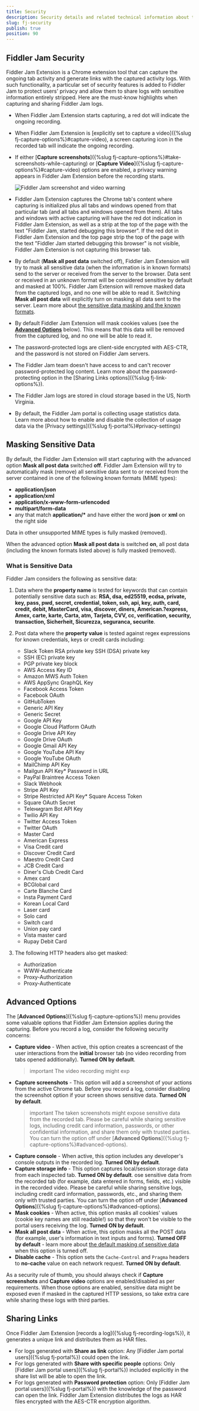 ```yaml
---
title: Security
description: Security details and related technical information about the Fiddler Jam sharing and capturing functionalities.
slug: fj-security
publish: true
position: 90
---
```



## Fiddler Jam Security

Fiddler Jam Extension is a Chrome extension tool that can capture the ongoing tab activity and generate links with the captured activity logs. With such functionality, a particular set of security features is added to Fiddler Jam to protect users' privacy and allow them to share logs with sensitive information entirely stripped.  Here are the must-know highlights when capturing and sharing Fiddler Jam logs.

- When Fiddler Jam Extension starts capturing, a red dot will indicate the ongoing recording.
- When Fiddler Jam Extension is [explicitly set to capture a video]({%slug fj-capture-options%}#capture-video), a screen capturing icon in the recorded tab will indicate the ongoing recording.
- If either [**Capture screenshots**]({%slug fj-capture-options%}#take-screenshots-while-capturing) or [**Capture Video**]({%slug fj-capture-options%}#capture-video) options are enabled, a privacy warning appears in Fiddler Jam Extension before the recording starts.

    ![Fiddler Jam screenshot and video warning](./images/ext/ext-images/extension-start-capturing-warning.png)
- Fiddler Jam Extension captures the Chrome tab's content where capturing is initialized plus all tabs and windows opened from that particular tab (and all tabs and windows opened from them). All tabs and windows with active capturing will have the red dot indication in Fiddler Jam Extension, as well as a strip at the top of the page with the text "Fiddler Jam, started debugging this browser". If the red dot in Fiddler Jam Extension and the top page strip the top of the page with the text "Fiddler Jam started debugging this browser" is not visible, Fiddler Jam Extension is not capturing this browser tab.
- By default (**Mask all post data** switched off), Fiddler Jam Extension will try to mask all sensitive data (when the information is in known formats) send to the server or received from the server to the browser. Data sent or received in an unknown format will be considered sensitive by default and masked at 100%. Fiddler Jam Extension will remove masked data from the captured logs, and no one will be able to read it. Switching  **Mask all post data** will explicitly turn on masking all data sent to the server. Learn more about [the sensitive data masking and the known formats](#masking-sensitive-data). 
- By default Fiddler Jam Extension will mask cookies values (see the [**Advanced Options**](#advanced-options) below). This means that this data will be removed from the captured log, and no one will be able to read it.
- The password-protected logs are client-side encrypted with AES-CTR, and the password is not stored on Fiddler Jam servers.
- The Fiddler Jam team doesn't have access to and can't recover password-protected log content. Learn more about the password-protecting option in the [Sharing Links options]({%slug fj-link-options%}). 
- The Fiddler Jam logs are stored in cloud storage based in the US, North Virginia.
- By default, the Fiddler Jam portal is collecting usage statistics data. Learn more about how to enable and disable the collection of usage data via the [Privacy settings]({%slug fj-portal%}#privacy-settings) 


## Masking Sensitive Data

By default, the Fiddler Jam Extension will start capturing with the advanced option **Mask all post data** switched **off**. Fiddler Jam Extension will try to automatically mask (remove) all sensitive data sent to or received from the server contained in one of the following known formats (MIME types):

- **application/json**
- **application/xml**
- **application/x-www-form-urlencoded**
- **multipart/form-data**
- any that match __application/*__ and have either the word **json** or **xml** on the right side

Data in other unsupported MIME types is fully masked (removed). 

When the advanced option **Mask all post data** is switched **on**, all post data (including the known formats listed above) is fully masked (removed).

### What is Sensitive Data

Fiddler Jam considers the following as sensitive data:

1. Data where the **property name** is tested for keywords that can contain potentially sensitive data such as: **RSA, dsa, ed25519, ecdsa, private, key, pass, pwd, secret, credential, token, ssh, api, key, auth, card, credit, debit, MasterCard, visa, discover, diners, American.?express, Amex, carte, karte, Carta, atm, Tarjeta, CVV, cc, verification, security, transaction, Sicherheit, Sicurezza, seguranca, securite**.

2. Post data where the **property value** is tested against regex expressions for known credentials, keys or credit cards including:
    - Slack Token RSA private key SSH (DSA) private key
    - SSH (EC) private key
    - PGP private key block
    - AWS Access Key ID
    - Amazon MWS Auth Token
    - AWS AppSync GraphQL Key 
    - Facebook Access Token
    - Facebook OAuth
    - GitHubToken
    - Generic API Key 
    - Generic Secret
    - Google API Key
    - Google Cloud Platform OAuth
    - Google Drive API Key 
    - Google Drive OAuth
    - Google Gmail API Key
    - Google YouTube API Key
    - Google YouTube OAuth
    - MailChimp API Key 
    - Mailgun API Key* Password in URL
    - PayPal Braintree Access Token 
    - Slack Webhook
    - Stripe API Key
    - Stripe Restricted API Key* Square Access Token
    - Square OAuth Secret
    - Teleниgram Bot API Key
    - Twilio API Key
    - Twitter Access Token
    - Twitter OAuth
    - Master Card
    - American Express 
    - Visa Credit card
    - Discover Credit Card  
    - Maestro Credit Card 
    - JCB Credit Card
    - Diner's Club Credit Card 
    - Amex card  
    - BCGlobal card 
    - Carte Blanche Card 
    - Insta Payment Card  
    - Korean Local Card 
    - Laser card 
    - Solo card 
    - Switch card 
    - Union pay card
    - Vista master card 
    - Rupay Debit Card 


3. The following HTTP headers also get masked:
    - Authorization
    - WWW-Authenticate
    - Proxy-Authorization
    - Proxy-Authenticate

## Advanced Options

The [**Advanced Options**]({%slug fj-capture-options%}) menu provides some valuable options that Fiddler Jam Extension applies during the capturing. Before you record a log, consider the following security concerns:

- **Capture video** - When active, this option creates a screencast of the user interactions from the **initial** browser tab (no video recording from tabs opened additionally). **Turned ON by default**.
    >important The video recording might exp
- **Capture screenshots** - This option will add a screenshot of your actions from the active Chrome tab. Before you record a log, consider disabling the screenshot option if your screen shows sensitive data. **Turned ON by default**.
    >important The taken screenshots might expose sensitive data from the recorded tab. Please be careful while sharing sensitive logs, including credit card information, passwords, or other confidential information, and share them only with trusted parties. You can turn the option off under [**Advanced Options**]({%slug fj-capture-options%}#advanced-options).
- **Capture console** - When active, this option includes any developer's console outputs in the recorded log. **Turned ON by default**.
- **Capture storage info** - This option captures local/session storage data from each inspected tab. **Turned ON by default**.
ose sensitive data from the recorded tab (for example, data entered in forms, fields, etc.) visible in the recorded video. Please be careful while sharing sensitive logs, including credit card information, passwords, etc., and sharing them only with trusted parties. You can turn the option off under [**Advanced Options**]({%slug fj-capture-options%}#advanced-options).
- **Mask cookies** - When active, this option masks all cookies' values (cookie key names are still readable!) so that they won't be visible to the portal users receiving the log. **Turned ON by default**.
- **Mask all post data** - When active, this option masks all the POST data (for example, user's information in text inputs and forms). **Turned OFF by default** - learn more about [the default masking of sensitive data](#masking-sensitive-data) when this option is turned off.
- **Disable cache** - This option sets the `Cache-Control` and `Pragma` headers to **no-cache** value on each network request. **Turned ON by default**.

As a security rule of thumb, you should always check if **Capture screenshots** and **Capture video** options are enabled/disabled as per requirements. When those options are enabled, sensitive data might be exposed even if masked in the captured HTTP sessions, so take extra care while sharing these logs with third parties. 


## Sharing Links

Once Fiddler Jam Extension [records a log]({%slug fj-recording-logs%}), it generates a unique link and distributes them as HAR files.

- For logs generated with **Share as link** option:  Any [Fiddler Jam portal users]({%slug fj-portal%}) could open the link.
- For logs generated with **Share with specific people** options:  Only [Fiddler Jam portal users]({%slug fj-portal%}) included explicitly in the share list will be able to open the link.
- For logs generated with **Password protection** option: Only [Fiddler Jam portal users]({%slug fj-portal%}) with the knowledge of the password can open the link. Fiddler Jam Extension distributes the logs as HAR files encrypted with the AES-CTR encryption algorithm.
